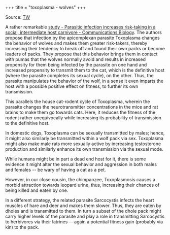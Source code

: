 +++
title = "toxoplasma - wolves"
+++

Source: [TW](https://threadreaderapp.com/thread/1596347480752496641.html)


A rather remarkable [study - Parasitic infection increases risk-taking in a social, intermediate host carnivore - Communications Biology](https://www.nature.com/articles/s42003-022-04122-0). The authors propose that infection by the apicomplexan parasite Toxoplasma changes the behavior of wolves and makes them greater risk-takers, thereby increasing their tendency to break off and found their own packs or become leaders of packs. They propose that this behavior brings them in contact with pumas that the wolves normally avoid and results in increased propensity for them being infected by the parasite on one hand and increased propensity to transmit them to the cat, which is the definitive host (where the parasite completes its sexual cycle), on the other. Thus, the parasite manipulates the behavior of the wolf, in a sense it even imparts the host with a possible positive effect on fitness, to further its own transmission.

This parallels the house cat-rodent cycle of Toxoplasma, wherein the parasite changes the neurotransmitter concentrations in the mice and rat brains to make them go towards cats. Here, it reduces the fitness of the rodent rather unequivocally while increasing its probability of transmission to the definitive host. 

In domestic dogs, Toxoplasma can be sexually transmitted by males; hence, it might also similarly be transmitted within a wolf pack via sex. Toxoplasma might also make male rats more sexually active by increasing testosterone production and similarly enhance its own transmission via the sexual mode.

While humans might be in part a dead end host for it, there is some evidence it might alter the sexual behavior and aggression in both males and females -- be wary of having a cat as a pet. 

However, in our close cousin, the chimpanzee, Toxoplasmosis causes a morbid attraction towards leopard urine, thus, increasing their chances of being killed and eaten by one. 

In a different strategy, the related parasite Sarcocystis infects the heart muscles of hare and deer and makes them slower. Thus, they are eaten by dholes and is transmitted to them. In turn a subset of the dhole pack might carry higher levels of the parasite and play a role in transmitting Sarcocystis to herbivores via their latrines -- again a potential fitness gain (probably via kin) to the pack. 

